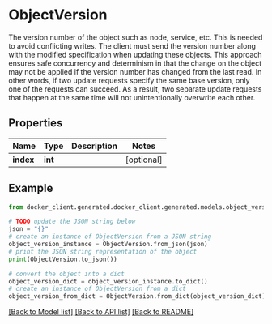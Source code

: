 # ObjectVersion

The version number of the object such as node, service, etc. This is needed to avoid conflicting writes. The client must send the version number along with the modified specification when updating these objects.  This approach ensures safe concurrency and determinism in that the change on the object may not be applied if the version number has changed from the last read. In other words, if two update requests specify the same base version, only one of the requests can succeed. As a result, two separate update requests that happen at the same time will not unintentionally overwrite each other. 

## Properties

Name | Type | Description | Notes
------------ | ------------- | ------------- | -------------
**index** | **int** |  | [optional] 

## Example

```python
from docker_client.generated.docker_client.generated.models.object_version import ObjectVersion

# TODO update the JSON string below
json = "{}"
# create an instance of ObjectVersion from a JSON string
object_version_instance = ObjectVersion.from_json(json)
# print the JSON string representation of the object
print(ObjectVersion.to_json())

# convert the object into a dict
object_version_dict = object_version_instance.to_dict()
# create an instance of ObjectVersion from a dict
object_version_from_dict = ObjectVersion.from_dict(object_version_dict)
```
[[Back to Model list]](../README.md#documentation-for-models) [[Back to API list]](../README.md#documentation-for-api-endpoints) [[Back to README]](../README.md)


